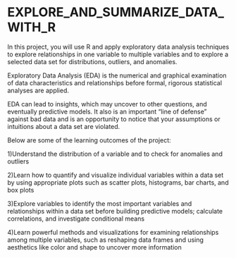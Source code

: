 # EXPLORE_AND_SUMMARIZE_DATA_WITH_R
In this project, you will use R and apply exploratory data analysis techniques to explore relationships in one variable to multiple variables and to explore a selected data set for distributions, outliers, and anomalies.

Exploratory Data Analysis (EDA) is the numerical and graphical examination of data characteristics and relationships before formal, rigorous statistical analyses are applied.

EDA can lead to insights, which may uncover to other questions, and eventually predictive models. It also is an important “line of defense” against bad data and is an opportunity to notice that your assumptions or intuitions about a data set are violated.

Below are some of the learning outcomes of the project:

  1)Understand the distribution of a variable and to check for anomalies and outliers
  
  2)Learn how to quantify and visualize individual variables within a data set by using appropriate plots such as scatter plots,                histograms, bar charts, and box plots
  
  3)Explore variables to identify the most important variables and relationships within a data set before building predictive models; calculate correlations, and investigate conditional means
  
  4)Learn powerful methods and visualizations for examining relationships among multiple variables, such as reshaping data frames and using aesthetics like color and shape to uncover more information
